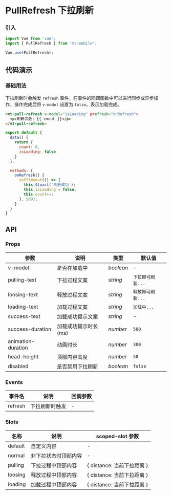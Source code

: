 # PullRefresh 下拉刷新

### 引入

``` javascript
import Vue from 'vue';
import { PullRefresh } from 'mt-mobile';

Vue.use(PullRefresh);
```

## 代码演示

### 基础用法

下拉刷新时会触发 `refresh` 事件，在事件的回调函数中可以进行同步或异步操作，操作完成后将 `v-model` 设置为 `false`，表示加载完成。

```html
<mt-pull-refresh v-model="isLoading" @refresh="onRefresh">
  <p>刷新次数: {{ count }}</p>
</mt-pull-refresh>
```

```javascript
export default {
  data() {
    return {
      count: 0,
      isLoading: false
    }
  },

  methods: {
    onRefresh() {
      setTimeout(() => {
        this.$toast('刷新成功');
        this.isLoading = false;
        this.count++;
      }, 500);
    }
  }
}
```

## API

### Props

| 参数 | 说明 | 类型 | 默认值 |
|------|------|------|------|
| v-model | 是否在加载中 | *boolean* | - |
| pulling-text | 下拉过程文案 | *string* | `下拉即可刷新...` |
| loosing-text | 释放过程文案 | *string* | `释放即可刷新...` |
| loading-text | 加载过程文案 | *string* | `加载中...` |
| success-text | 加载成功提示文案 | *string* | - |
| success-duration | 加载成功提示时长(ms) | *number* | `500` |
| animation-duration | 动画时长 | *number* | `300` |
| head-height | 顶部内容高度 | *number* | `50` |
| disabled | 是否禁用下拉刷新 | *boolean* | `false` |

### Events

| 事件名 | 说明 | 回调参数 |
|------|------|------|
| refresh | 下拉刷新时触发 | - |

### Slots

| 名称 | 说明 | scoped-slot 参数 |
|------|------|------|
| default | 自定义内容 | - |
| normal | 非下拉状态时顶部内容 | - |
| pulling | 下拉过程中顶部内容 | { distance: 当前下拉距离 } |
| loosing | 释放过程中顶部内容 | { distance: 当前下拉距离 } |
| loading | 加载过程中顶部内容 | { distance: 当前下拉距离 } |
